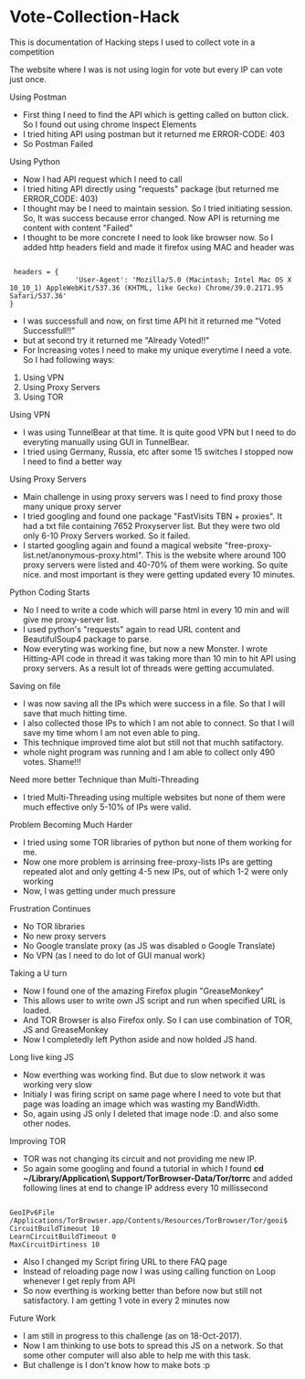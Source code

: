 # Vote-Collection-Hack
This is documentation of Hacking steps I used to collect vote in a competition

The website where I was is not using login for vote but every IP can vote just once.

Using Postman
- First thing I need to find the API which is getting called on button click. So I found out using chrome Inspect Elements
- I tried hiting API using postman but it returned me ERROR-CODE: 403
- So Postman Failed

Using Python
- Now I had API request which I need to call
- I tried hiting API directly using "requests" package (but returned me ERROR_CODE: 403)
- I thought may be I need to maintain session. So I tried initiating session. So, It was success because error changed. Now API is returning me content with content "Failed"
- I thought to be more concrete I need to look like browser now. So I added http headers field and made it firefox using MAC and header was 
```

 headers = {
                'User-Agent': 'Mozilla/5.0 (Macintosh; Intel Mac OS X 10_10_1) AppleWebKit/537.36 (KHTML, like Gecko) Chrome/39.0.2171.95 Safari/537.36'
}
```
- I was successfull and now, on first time API hit it returned me "Voted Successfull!!"
- but at second try it returned me "Already Voted!!"
- For Increasing votes I need to make my unique everytime I need a vote. So I had following ways:
1. Using VPN
2. Using Proxy Servers
3. Using TOR


Using VPN
- I was using TunnelBear at that time. It is quite good VPN but I need to do everyting manually using GUI in TunnelBear.
- I tried using Germany, Russia, etc after some 15 switches I stopped now I need to find a better way

Using Proxy Servers
- Main challenge in using proxy servers was I need to find proxy those many unique proxy server
- I tried googling and found one package "FastVisits TBN + proxies". It had a txt file containing 7652 Proxyserver list. But they were two old only 6-10 Proxy Servers worked. So it failed.
- I started googling again and found a magical website "free-proxy-list.net/anonymous-proxy.html". This is the website where around 100 proxy servers were listed and 40-70% of them were working. So quite nice. and most important is they were getting updated every 10 minutes.


Python Coding Starts
- No I need to write a code which will parse html in every 10 min and will give me proxy-server list.
- I used python's "requests" again to read URL content and BeautifulSoup4 package to parse.
- Now everyting was working fine, but now a new Monster. I wrote Hitting-API code in thread it was taking more than 10 min to hit API using proxy servers. As a result lot of threads were getting accumulated.


Saving on file
- I was now saving all the IPs which were success in a file. So that I will save that much hitting time.
- I also collected those IPs to which I am not able to connect. So that I will save my time whom I am not even able to ping. 
- This technique improved time alot but still not that muchh satifactory.
- whole night program was running and I am able to collect only 490 votes. Shame!!!


Need more better Technique than Multi-Threading
- I tried Multi-Threading using multiple websites but none of them were much effective only 5-10% of IPs were valid.

Problem Becoming Much Harder
- I tried using some TOR libraries of python but none of them working for me.
- Now one more problem is arrinsing free-proxy-lists IPs are getting repeated alot and only getting 4-5 new IPs, out of which 1-2 were only working
- Now, I was getting under much pressure

Frustration Continues
- No TOR libraries
- No new proxy servers
- No Google translate proxy (as JS was disabled o Google Translate)
- No VPN (as I need to do lot of GUI manual work)

Taking a U turn
- Now I found one of the amazing Firefox plugin "GreaseMonkey"
- This allows user to write own JS script and run when specified URL is loaded.
- And TOR Browser is also Firefox only. So I can use combination of TOR, JS and GreaseMonkey
- Now I completedly left Python aside and now holded JS hand.

Long live king JS
- Now everthing was working find. But due to slow network it was working very slow
- Initialy I was firing script on same page where I need to vote but that page was loading an image which was wasting my BandWidth.
- So, again using JS only I deleted that image node :D. and also some other nodes.

Improving TOR
- TOR was not changing its circuit and not providing me new IP.
- So again some googling and found a tutorial in which I found **cd ~/Library/Application\ Support/TorBrowser-Data/Tor/torrc** and added following lines at end to change IP address every 10 millissecond
```

GeoIPv6File /Applications/TorBrowser.app/Contents/Resources/TorBrowser/Tor/geoi$
CircuitBuildTimeout 10
LearnCircuitBuildTimeout 0
MaxCircuitDirtiness 10
```
- Also I changed my Script firing URL to there FAQ page
- Instead of reloading page now I was using calling function on Loop whenever I get reply from API
- So now everthing is working better than before now but still not satisfactory. I am getting 1 vote in every 2 minutes now

Future Work
- I am still in progress to this challenge (as on 18-Oct-2017).
- Now I am thinking to use bots to spread this JS on a network. So that some other computer will also able to help me with this task.
- But challenge is I don't know how to make bots :p
